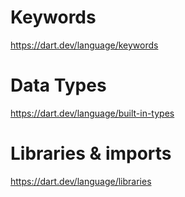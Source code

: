 
# Keywords
https://dart.dev/language/keywords

# Data Types
https://dart.dev/language/built-in-types

# Libraries & imports
https://dart.dev/language/libraries
